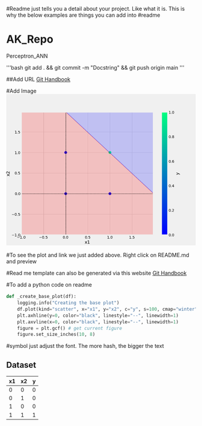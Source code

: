 #Readme just tells you a detail about your project. Like what it is. This is why the below examples are things you can add into #readme

# AK_Repo
Perceptron_ANN



'''bash
 git add . && git commit -m "Docstring" && git push origin main
 '''

 ##Add URL
 [Git Handbook](https://github.com/midofemi/AK_Repo)

 #Add Image
 ![sample Image](plots/and.png)

 #To see the plot and link we just added above. Right click on README.md and preview


 #Read me template can also be generated via this website
  [Git Handbook](https://readme.so/)


#To add a python code on readme
```python
def _create_base_plot(df):
    logging.info("Creating the base plot")
    df.plot(kind="scatter", x="x1", y="x2", c="y", s=100, cmap="winter")
    plt.axhline(y=0, color="black", linestyle="--", linewidth=1)
    plt.axvline(x=0, color="black", linestyle="--", linewidth=1)
    figure = plt.gcf() # get current figure
    figure.set_size_inches(10, 8)
```
#symbol just adjust the font. The more hash, the bigger the text
## Dataset
x1 | x2 | y
-|-|-
0|0|0
0|1|0
1|0|0
1|1|1

